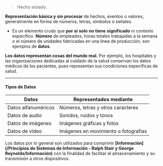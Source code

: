 > Hecho aislado.

**Representación básica y sin procesar** de hechos, eventos o valores, generalmente en forma de números, letras, símbolos o señales. 
- Es un elemento crudo que **por** **sí** **solo** **no** **tiene** **significado** ni contexto específico.
**Número** de empleados, horas totales trabajadas a la semana o el número de unidades fabricadas en una línea de producción, son ejemplos de **datos**.

**Los datos representan cosas del mundo real.** Por ejemplo, los hospitales y las organizaciones dedicadas al cuidado de la salud conservan los datos médicos de los pacientes, pues representan sus condiciones específicas de salud.
****
#### **Tipos de Datos**
| Datos               | Representados mediante               |
| ------------------- | ------------------------------------ |
| Datos alfanuméricos | Números, letras y otros caracteres   |
| Datos de audio      | Sonidos, ruidos y tonos              |
| Datos de imágenes   | Imágenes gráficas y fotos            |
| Datos de vídeo      | Imágenes en movimiento o fotografías |
Los datos por lo general son utilizados para comprimir **[Información](/Principios de Sistemas de Información - Ralph Stair y George Reynolds/Información)** con la finalidad de facilitar el almacenamiento y su transmisión a otros dispositivos.